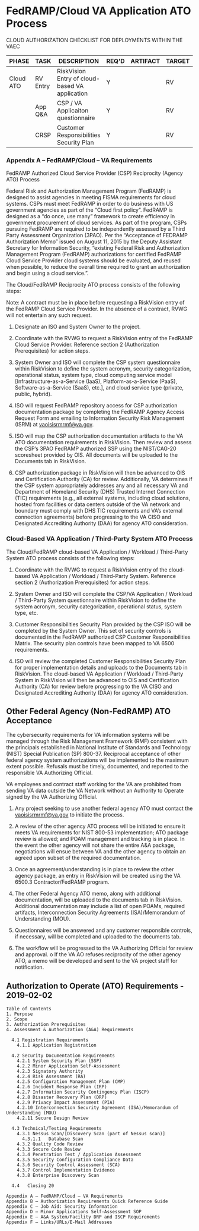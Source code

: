 # FedRAMP/Cloud VA Application ATO Process

CLOUD AUTHORIZATION CHECKLIST FOR DEPLOYMENTS WITHIN THE VAEC

| PHASE     | TASK     | DESCRIPTION                                    | REQ'D | ARTIFACT | TARGET | VA SOP     |
|-----------|----------|------------------------------------------------|-------|----------|--------|------------|
| Cloud ATO | RV Entry | RiskVision Entry of cloud-based VA application | Y     |          | RV     | Appendix A |
|           | App Q&A  | CSP / VA Applicaiton questionnaire             | Y     |          | RV     | Appendix A |
|           | CRSP     | Customer Responsibilities Security Plan        | Y     |          | RV     | Appendix A |


### Appendix A – FedRAMP/Cloud – VA Requirements 

FedRAMP Authorized Cloud Service Provider (CSP) Reciprocity (Agency ATO) Process

Federal Risk and Authorization Management Program (FedRAMP) is designed to assist agencies in meeting FISMA requirements for cloud systems.  CSPs must meet FedRAMP in order to do business with US government agencies as part of the “Cloud first policy”.  FedRAMP is designed as a “do once, use many” framework to create efficiency in government procurement of cloud services.  As part of the program, CSPs pursuing FedRAMP are required to be independently assessed by a Third Party Assessment Organization (3PAO).  Per the “Acceptance of FEDRAMP Authorization Memo” issued on August 11, 2015 by the Deputy Assistant Secretary for Information Security, “existing Federal Risk and Authorization Management Program (FedRAMP) authorizations for certified FedRAMP Cloud Service Provider cloud systems should be evaluated, and reused when possible, to reduce the overall time required to grant an authorization and begin using a cloud service.”.

The Cloud/FedRAMP Reciprocity ATO process consists of the following steps:

Note: A contract must be in place before requesting a RiskVision entry of the FedRAMP Cloud Service Provider. In the absence of a contract, RVWG will not entertain any such request.  

1.	Designate an ISO and System Owner to the project.

2.	Coordinate with the RVWG to request a RiskVision entry of the FedRAMP Cloud Service Provider.  Reference section 2 (Authorization Prerequisites) for action steps.

3.	System Owner and ISO will complete the CSP system questionnaire within RiskVision to define the system acronym, security categorization, operational status, system type, cloud computing service model [Infrastructure-as-a-Service (IaaS), Platform-as-a-Service (PaaS), Software-as-a-Service (SaaS), etc.], and cloud service type (private, public, hybrid).

4.	ISO will request FedRAMP repository access for CSP authorization documentation package by completing the FedRAMP Agency Access Request Form and emailing to Information Security Risk Management (ISRM) at vaoisisrmrmf@va.gov.

5.	ISO will map the CSP authorization documentation artifacts to the VA ATO documentation requirements in RiskVision.  Then review and assess the CSP’s 3PAO FedRAMP authorized SSP using the NIST/CAG-20 scoresheet provided by OIS.  All documents will be uploaded to the Documents tab in RiskVision.

6.	CSP authorization package in RiskVision will then be advanced to OIS and Certification Authority (CA) for review.  Additionally, VA determines if the CSP system appropriately addresses any and all necessary VA and Department of Homeland Security (DHS) Trusted Internet Connection (TIC) requirements (e.g., all external systems, including cloud solutions, hosted from facilities or data centers outside of the VA network and boundary must comply with DHS TIC requirements and VA’s external connection agreements) before progressing to the VA CISO and Designated Accrediting Authority (DAA) for agency ATO consideration. 


### Cloud-Based VA Application / Third-Party System ATO Process

The Cloud/FedRAMP cloud-based VA Application / Workload / Third-Party System ATO process consists of the following steps:

1.	Coordinate with the RVWG to request a RiskVision entry of the cloud-based VA Application / Workload / Third-Party System.  Reference section 2 (Authorization Prerequisites) for action steps.

2.	System Owner and ISO will complete the CSP/VA Application / Workload / Third-Party System questionnaire within RiskVision to define the system acronym, security categorization, operational status, system type, etc.

3.	Customer Responsibilities Security Plan provided by the CSP ISO will be completed by the System Owner.  This set of security controls is documented in the FedRAMP authorized CSP Customer Responsibilities Matrix.  The security plan controls have been mapped to VA 6500 requirements.  

4.	ISO will review the completed Customer Responsibilities Security Plan for proper implementation details and uploads to the Documents tab in RiskVision.
The cloud-based VA Application / Workload / Third-Party System in RiskVision will then be advanced to OIS and Certification Authority (CA) for review before progressing to the VA CISO and Designated Accrediting Authority (DAA) for agency ATO consideration.


## Other Federal Agency (Non-FedRAMP) ATO Acceptance

The cybersecurity requirements for VA information systems will be managed through the Risk Management Framework (RMF) consistent with the principals established in National Institute of Standards and Technology (NIST) Special Publication (SP) 800-37.  Reciprocal acceptance of other federal agency system authorizations will be implemented to the maximum extent possible.  Refusals must be timely, documented, and reported to the responsible VA Authorizing Official.  

VA employees and contract staff working for the VA are prohibited from sending VA data outside the VA Network without an Authority to Operate signed by the VA Authorizing Official.

1.	Any project seeking to use another federal agency ATO must contact the vaoisisrmrmf@va.gov to initiate the process.

2.	A review of the other agency ATO process will be initiated to ensure it meets VA requirements for NIST 800-53 implementation; ATO package review is allowed; and POAM management and tracking is in place.  In the event the other agency will not share the entire A&A package, negotiations will ensue between VA and the other agency to obtain an agreed upon subset of the required documentation.

3.	Once an agreement/understanding is in place to review the other agency package, an entry in RiskVision will be created using the VA 6500.3 Contractor/FedRAMP program.

4.	The other Federal Agency ATO memo, along with additional documentation, will be uploaded to the documents tab in RiskVision.  Additional documentation may include a list of open POAMs, required artifacts, Interconnection Security Agreements (ISA)/Memorandum of Understanding (MOU).
5.	Questionnaires will be answered and any customer responsible controls, if necessary, will be completed and uploaded to the documents tab.
6.	The workflow will be progressed to the VA Authorizing Official for review and approval.
o	 	If the VA AO refuses reciprocity of the other agency ATO, a memo will be developed and sent to the VA project staff for notification.



## Authorization to Operate (ATO) Requirements - 2019-02-02

```
Table of Contents
1. Purpose
2. Scope
3. Authorization Prerequisites
4. Assessment & Authorization (A&A) Requirements

  4.1 Registration Requirements
    4.1.1 Application Registration
    
  4.2 Security Documentation Requirements
    4.2.1 System Security Plan (SSP)
    4.2.2 Minor Application Self-Assessment
    4.2.3 Signatory Authority
    4.2.4 Risk Assessment (RA)
    4.2.5 Configuration Management Plan (CMP)
    4.2.6 Incident Response Plan (IRP)
    4.2.7 Information Security Contingency Plan (ISCP)
    4.2.8 Disaster Recovery Plan (DRP)
    4.2.9 Privacy Impact Assessment (PIA)
    4.2.10 Interconnection Security Agreement (ISA)/Memorandum of Understanding (MOU)
    4.2.11 Secure Design Review
  
  4.3 Technical/Testing Requirements
    4.3.1 Nessus Scan/[Discovery Scan (part of Nessus scan)]
      4.3.1.1	Database Scan
    4.3.2 Quality Code Review
    4.3.3 Secure Code Review
    4.3.4 Penetration Test / Application Assessment
    4.3.5 Security Configuration Compliance Data
    4.3.6 Security Control Assessment (SCA)
    4.3.7 Control Implementation Evidence
    4.3.8 Enterprise Discovery Scan

  4.4	Closing	20

Appendix A – FedRAMP/Cloud – VA Requirements
Appendix B – Authorization Requirements Quick Reference Guide
Appendix C – Job Aid: Security Information
Appendix D – Minor Applications Self-Assessment SOP
Appendix E – A&A System/Facility DRP and ISCP Requirements
Appendix F – Links/URLs/E-Mail Addresses
```

